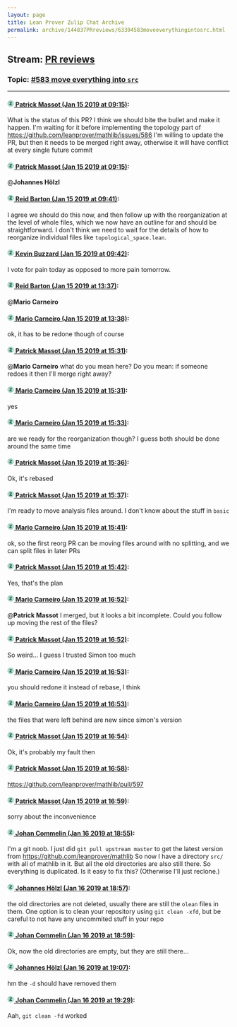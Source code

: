 ```yaml
---
layout: page
title: Lean Prover Zulip Chat Archive 
permalink: archive/144837PRreviews/63394583moveeverythingintosrc.html
---
```


## Stream: [PR reviews](index.html)
### Topic: [#583 move everything into `src`](63394583moveeverythingintosrc.html)

---

#### [![Click to go to Zulip](../../assets/img/zulip2.png) Patrick Massot (Jan 15 2019 at 09:15)](https://leanprover.zulipchat.com/#narrow/stream/144837-PR%20reviews/topic/%23583%20move%20everything%20into%20%60src%60/near/155153163):
What is the status of this PR? I think we should bite the bullet and make it happen. I'm waiting for it before implementing the topology part of https://github.com/leanprover/mathlib/issues/586 I'm willing to update the PR, but then it needs to be merged right away, otherwise it will have conflict at every single future commit

#### [![Click to go to Zulip](../../assets/img/zulip2.png) Patrick Massot (Jan 15 2019 at 09:15)](https://leanprover.zulipchat.com/#narrow/stream/144837-PR%20reviews/topic/%23583%20move%20everything%20into%20%60src%60/near/155153170):
@**Johannes Hölzl**

#### [![Click to go to Zulip](../../assets/img/zulip2.png) Reid Barton (Jan 15 2019 at 09:41)](https://leanprover.zulipchat.com/#narrow/stream/144837-PR%20reviews/topic/%23583%20move%20everything%20into%20%60src%60/near/155154177):
I agree we should do this now, and then follow up with the reorganization at the level of whole files, which we now have an outline for and should be straightforward. I don't think we need to wait for the details of how to reorganize individual files like `topological_space.lean`.

#### [![Click to go to Zulip](../../assets/img/zulip2.png) Kevin Buzzard (Jan 15 2019 at 09:42)](https://leanprover.zulipchat.com/#narrow/stream/144837-PR%20reviews/topic/%23583%20move%20everything%20into%20%60src%60/near/155154237):
I vote for pain today as opposed to more pain tomorrow.

#### [![Click to go to Zulip](../../assets/img/zulip2.png) Reid Barton (Jan 15 2019 at 13:37)](https://leanprover.zulipchat.com/#narrow/stream/144837-PR%20reviews/topic/%23583%20move%20everything%20into%20%60src%60/near/155165674):
@**Mario Carneiro**

#### [![Click to go to Zulip](../../assets/img/zulip2.png) Mario Carneiro (Jan 15 2019 at 13:38)](https://leanprover.zulipchat.com/#narrow/stream/144837-PR%20reviews/topic/%23583%20move%20everything%20into%20%60src%60/near/155165734):
ok, it has to be redone though of course

#### [![Click to go to Zulip](../../assets/img/zulip2.png) Patrick Massot (Jan 15 2019 at 15:31)](https://leanprover.zulipchat.com/#narrow/stream/144837-PR%20reviews/topic/%23583%20move%20everything%20into%20%60src%60/near/155172935):
@**Mario Carneiro** what do you mean here? Do you mean: if someone redoes it then I'll merge right away?

#### [![Click to go to Zulip](../../assets/img/zulip2.png) Mario Carneiro (Jan 15 2019 at 15:31)](https://leanprover.zulipchat.com/#narrow/stream/144837-PR%20reviews/topic/%23583%20move%20everything%20into%20%60src%60/near/155172952):
yes

#### [![Click to go to Zulip](../../assets/img/zulip2.png) Mario Carneiro (Jan 15 2019 at 15:33)](https://leanprover.zulipchat.com/#narrow/stream/144837-PR%20reviews/topic/%23583%20move%20everything%20into%20%60src%60/near/155173107):
are we ready for the reorganization though? I guess both should be done around the same time

#### [![Click to go to Zulip](../../assets/img/zulip2.png) Patrick Massot (Jan 15 2019 at 15:36)](https://leanprover.zulipchat.com/#narrow/stream/144837-PR%20reviews/topic/%23583%20move%20everything%20into%20%60src%60/near/155173342):
Ok, it's rebased

#### [![Click to go to Zulip](../../assets/img/zulip2.png) Patrick Massot (Jan 15 2019 at 15:37)](https://leanprover.zulipchat.com/#narrow/stream/144837-PR%20reviews/topic/%23583%20move%20everything%20into%20%60src%60/near/155173376):
I'm ready to move analysis files around. I don't know about the stuff in `basic`

#### [![Click to go to Zulip](../../assets/img/zulip2.png) Mario Carneiro (Jan 15 2019 at 15:41)](https://leanprover.zulipchat.com/#narrow/stream/144837-PR%20reviews/topic/%23583%20move%20everything%20into%20%60src%60/near/155173697):
ok, so the first reorg PR can be moving files around with no splitting, and we can split files in later PRs

#### [![Click to go to Zulip](../../assets/img/zulip2.png) Patrick Massot (Jan 15 2019 at 15:42)](https://leanprover.zulipchat.com/#narrow/stream/144837-PR%20reviews/topic/%23583%20move%20everything%20into%20%60src%60/near/155173773):
Yes, that's the plan

#### [![Click to go to Zulip](../../assets/img/zulip2.png) Mario Carneiro (Jan 15 2019 at 16:52)](https://leanprover.zulipchat.com/#narrow/stream/144837-PR%20reviews/topic/%23583%20move%20everything%20into%20%60src%60/near/155180006):
@**Patrick Massot** I merged, but it looks a bit incomplete. Could you follow up moving the rest of the files?

#### [![Click to go to Zulip](../../assets/img/zulip2.png) Patrick Massot (Jan 15 2019 at 16:52)](https://leanprover.zulipchat.com/#narrow/stream/144837-PR%20reviews/topic/%23583%20move%20everything%20into%20%60src%60/near/155180043):
So weird... I guess I trusted Simon too much

#### [![Click to go to Zulip](../../assets/img/zulip2.png) Mario Carneiro (Jan 15 2019 at 16:53)](https://leanprover.zulipchat.com/#narrow/stream/144837-PR%20reviews/topic/%23583%20move%20everything%20into%20%60src%60/near/155180095):
you should redone it instead of rebase, I think

#### [![Click to go to Zulip](../../assets/img/zulip2.png) Mario Carneiro (Jan 15 2019 at 16:53)](https://leanprover.zulipchat.com/#narrow/stream/144837-PR%20reviews/topic/%23583%20move%20everything%20into%20%60src%60/near/155180119):
the files that were left behind are new since simon's version

#### [![Click to go to Zulip](../../assets/img/zulip2.png) Patrick Massot (Jan 15 2019 at 16:54)](https://leanprover.zulipchat.com/#narrow/stream/144837-PR%20reviews/topic/%23583%20move%20everything%20into%20%60src%60/near/155180172):
Ok, it's probably my fault then

#### [![Click to go to Zulip](../../assets/img/zulip2.png) Patrick Massot (Jan 15 2019 at 16:58)](https://leanprover.zulipchat.com/#narrow/stream/144837-PR%20reviews/topic/%23583%20move%20everything%20into%20%60src%60/near/155180604):
https://github.com/leanprover/mathlib/pull/597

#### [![Click to go to Zulip](../../assets/img/zulip2.png) Patrick Massot (Jan 15 2019 at 16:59)](https://leanprover.zulipchat.com/#narrow/stream/144837-PR%20reviews/topic/%23583%20move%20everything%20into%20%60src%60/near/155180612):
sorry about the inconvenience

#### [![Click to go to Zulip](../../assets/img/zulip2.png) Johan Commelin (Jan 16 2019 at 18:55)](https://leanprover.zulipchat.com/#narrow/stream/144837-PR%20reviews/topic/%23583%20move%20everything%20into%20%60src%60/near/155273357):
I'm a git noob. I just did `git pull upstream master` to get the latest version from https://github.com/leanprover/mathlib
So now I have a directory `src/` with all of mathlib in it. But all the old directories are also still there. So everything is duplicated. Is it easy to fix this? (Otherwise I'll just reclone.)

#### [![Click to go to Zulip](../../assets/img/zulip2.png) Johannes Hölzl (Jan 16 2019 at 18:57)](https://leanprover.zulipchat.com/#narrow/stream/144837-PR%20reviews/topic/%23583%20move%20everything%20into%20%60src%60/near/155273485):
the old directories are not deleted, usually there are still the `olean` files in them. One option is to clean your repository using `git clean -xfd`, but be careful to not have any uncommited stuff in your repo

#### [![Click to go to Zulip](../../assets/img/zulip2.png) Johan Commelin (Jan 16 2019 at 18:59)](https://leanprover.zulipchat.com/#narrow/stream/144837-PR%20reviews/topic/%23583%20move%20everything%20into%20%60src%60/near/155273603):
Ok, now the old directories are empty, but they are still there...

#### [![Click to go to Zulip](../../assets/img/zulip2.png) Johannes Hölzl (Jan 16 2019 at 19:07)](https://leanprover.zulipchat.com/#narrow/stream/144837-PR%20reviews/topic/%23583%20move%20everything%20into%20%60src%60/near/155274121):
hm the `-d` should have removed them

#### [![Click to go to Zulip](../../assets/img/zulip2.png) Johan Commelin (Jan 16 2019 at 19:29)](https://leanprover.zulipchat.com/#narrow/stream/144837-PR%20reviews/topic/%23583%20move%20everything%20into%20%60src%60/near/155275903):
Aah, `git clean -fd` worked

